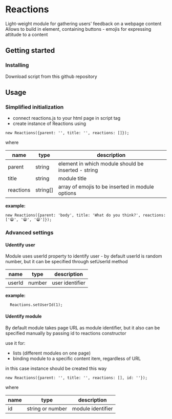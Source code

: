 # Reactions

Light-weight module for gathering users' feedback on a webpage content
Allows to build in element, containing buttons - emojis for expressing attitude to a content

## Getting started

### Installing 

Download script from this github repository

## Usage

### Simplified initialization

* connect reactions.js to your html page in script tag
* create instance of Reactions using 
```
new Reactions({parent: '', title: '', reactions: []});
```
where

| name      | type   | description                                       |
|-----------|--------|---------------------------------------------------|
|parent     |string  |element in which module should be inserted - string|
|title      |string  |module title                                       |
|reactions  |string[]|array of emojis to be inserted in module options   |

**example:**

```
new Reactions({parent: 'body', title: 'What do you think?', reactions: ['😁', '😁', '😁']});
```
### Advanced settings

#### Udentify user

Module uses userId property to identify user - by default userId is random number, but it can be specified through setUserId method

| name  | type  | description    |
|-------|------ |----------------|
|userId |number |user identifier |

**example:**

```
  Reactions.setUserId(1);
```
#### Udentify module

By default module takes page URL as module identifier, but it also can be specified manually by passing id to reactions constructor

use it for:
* lists (different modules on one page)
* binding module to a specific content item, regardless of URL

in this case instance should be created this way
```
new Reactions({parent: '', title: '', reactions: [], id: ''});
```

where

| name | type            | description      |
|------|-----------------|------------------|
|id    |string or number |module identifier |





